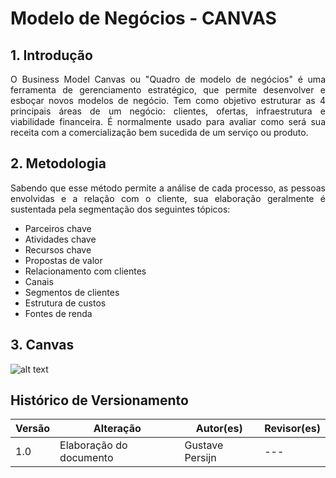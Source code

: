 # Modelo de Negócios - CANVAS

## 1. Introdução

<p style="text-align: justify;">
O Business Model Canvas ou "Quadro de modelo de negócios" é uma ferramenta de gerenciamento estratégico, que permite desenvolver e esboçar novos modelos de negócio. Tem como objetivo estruturar as 4 principais áreas de um negócio: clientes, ofertas, infraestrutura e viabilidade financeira. É normalmente usado para avaliar como será sua receita com a comercialização bem sucedida de um serviço ou produto.
</p>

## 2. Metodologia

<p style="text-align: justify;">
Sabendo que esse método permite a análise de cada processo, as pessoas envolvidas e a relação com o cliente, sua elaboração geralmente é sustentada pela segmentação dos seguintes tópicos: </p>

- Parceiros chave
- Atividades chave
- Recursos chave
- Propostas de valor
- Relacionamento com clientes
- Canais
- Segmentos de clientes
- Estrutura de custos
- Fontes de renda

## 3. Canvas

![alt text](../assets/canvas/Business%20Model%20Canvas.jpg)

## Histórico de Versionamento

| Versão | Alteração               | Autor(es)       | Revisor(es) |
| ------ | ----------------------- | --------------- | ----------- |
| 1.0    | Elaboração do documento | Gustave Persijn | ---         |
